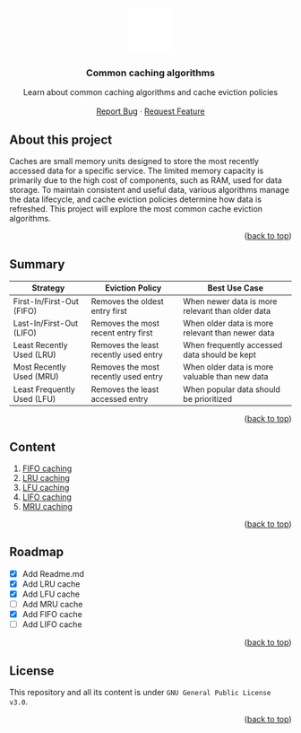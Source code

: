 <a name="readme-top"></a>

<br />
<div align="center">
<a href="">
    <img src="assets/readme.svg" alt="Logo" width="80" height="80">
  </a>
  <h3 align="center">Common caching algorithms</h3>

  <p align="center">
    Learn about common caching algorithms and cache eviction policies
    <br />
    <br />
    <a href="https://github.com/pallandir/caching-eviction-policies/issues">Report Bug</a>
    ·
    <a href="https://github.com/pallandir/caching-eviction-policies/issues">Request Feature</a>
  </p>
</div>

## About this project

Caches are small memory units designed to store the most recently accessed data for a specific service. The limited memory capacity is primarily due to the high cost of components, such as RAM, used for data storage. To maintain consistent and useful data, various algorithms manage the data lifecycle, and cache eviction policies determine how data is refreshed. This project will explore the most common cache eviction algorithms.

<p align="right">(<a href="#readme-top">back to top</a>)</p>

<!-- SUMMARY -->

## Summary

| Strategy                    | Eviction Policy                       | Best Use Case                                    |
| --------------------------- | ------------------------------------- | ------------------------------------------------ |
| First-In/First-Out (FIFO)   | Removes the oldest entry first        | When newer data is more relevant than older data |
| Last-In/First-Out (LIFO)    | Removes the most recent entry first   | When older data is more relevant than newer data |
| Least Recently Used (LRU)   | Removes the least recently used entry | When frequently accessed data should be kept     |
| Most Recently Used (MRU)    | Removes the most recently used entry  | When older data is more valuable than new data   |
| Least Frequently Used (LFU) | Removes the least accessed entry      | When popular data should be prioritized          |

<p align="right">(<a href="#readme-top">back to top</a>)</p>

<!-- CONTENT -->

## Content

1.  [FIFO caching](FIFO.md)
2.  [LRU caching](LRU.md)
3.  [LFU caching](LFU.md)
4.  [LIFO caching]()
5.  [MRU caching]()

<p align="right">(<a href="#readme-top">back to top</a>)</p>

<!-- ROADMAP -->

## Roadmap

- [x] Add Readme.md
- [x] Add LRU cache
- [x] Add LFU cache
- [ ] Add MRU cache
- [x] Add FIFO cache
- [ ] Add LIFO cache

<p align="right">(<a href="#readme-top">back to top</a>)</p>

<!-- LICENSE -->

## License

This repository and all its content is under `GNU General Public License v3.0`.

<p align="right">(<a href="#readme-top">back to top</a>)</p>
